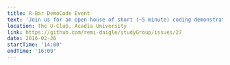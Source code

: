 ```yaml
---
title: R-Bar DemoCode Event
text: 'Join us for an open house of short (~5 minute) coding demonstrations covering a wide range of topics!'
location: The U-Club, Acadia University
link: https://github.com/remi-daigle/studyGroup/issues/27
date: 2016-02-26
startTime: '14:00'
endTime: '16:00'
---
```

